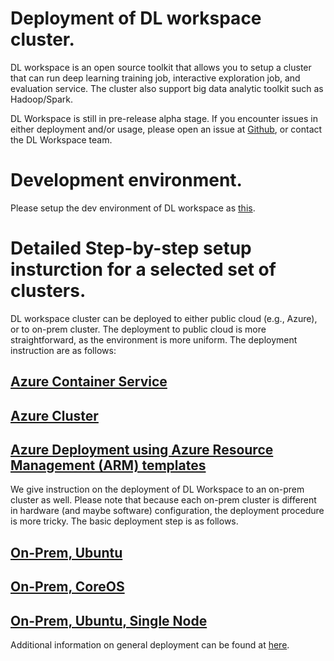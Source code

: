 # Deployment of DL workspace cluster.

DL workspace is an open source toolkit that allows you to setup a cluster that can run deep learning training job, interactive exploration job, and evaluation service. The cluster also support big data analytic toolkit such as Hadoop/Spark. 

DL Workspace is still in pre-release alpha stage. If you encounter issues in either deployment and/or usage, please open an issue at [Github](https://github.com/microsoft/DLWorkspace), or contact the DL Workspace team. 

# Development environment.

Please setup the dev environment of DL workspace as [this](../DevEnvironment/Readme.md). 

# Detailed Step-by-step setup insturction for a selected set of clusters. 

DL workspace cluster can be deployed to either public cloud (e.g., Azure), or to on-prem cluster. The deployment to public cloud is more straightforward, as the environment is more uniform. The deployment instruction are as follows:

## [Azure Container Service](ACS/Readme.md)
## [Azure Cluster](Azure/Readme.md)
## [Azure Deployment using Azure Resource Management (ARM) templates](../../src/ARM/Readme.md)

We give instruction on the deployment of DL Workspace to an on-prem cluster as well. Please note that because each on-prem cluster is different in hardware (and maybe software) configuration, the deployment procedure is more tricky. The basic deployment step is as follows. 

## [On-Prem, Ubuntu](On-Prem/Ubuntu.md)
## [On-Prem, CoreOS](On-Prem/CoreOS.md)
## [On-Prem, Ubuntu, Single Node](On-Prem/SingleUbuntu.md)

Additional information on general deployment can be found at [here](On-Prem/General.md).






